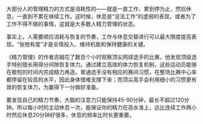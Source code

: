 大部分人的管理精力的方式是消耗性的——就是一直工作，累到停为止，然后休息，一直到不累在继续工作。这时候，休息是“没法工作”的虚弱的表现，或者为了工作不得不做的事情，这就是大多数人精力管理的状态。

事实上，人需要顺应消耗与恢复的节奏，工作与休息交替进行可以最大限度提高表现。“张弛有度”才是全情投入、维持机能和保持健康的关键。

《精力管理》的作者吉姆花了数百个小时观察顶尖网球选手的比赛，他发现顶级选手特别擅长用得分间隙恢复体力。通过建立高效的体力恢复机制，这些运动员能够在极短的时间内完成精力再造。普通选手没有相应的赛间习惯，在整场比赛中心率都停留在较高的水平，因此身体很难支撑下来；而顶尖高手会利用细小的习惯更有效的恢复体力，为赢得下一分做好准备。

要发现自己的精力节奏，大脑的注意力只能保持45-90分钟，最长不超过120分钟。所以每小时的主动休息一次，能保证你的精力在高水准上，远比连续工作两小时然后休息20分钟好很多，休息的频率比时长更重要。
